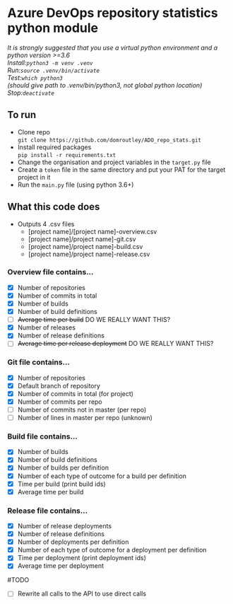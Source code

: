 # Azure DevOps repository statistics python module

*It is strongly suggested that you use a virtual python environment and a python version >=3.6  
Install:`python3 -m venv .venv`  
Run:`source .venv/bin/activate`  
Test:`which python3`  
(should give path to .venv/bin/python3, not global python location)  
Stop:`deactivate`*

## To run
- Clone repo  
  `git clone https://github.com/domroutley/ADO_repo_stats.git`
- Install required packages  
  `pip install -r requirements.txt`
- Change the organisation and project variables in the `target.py` file
- Create a `token` file in the same directory and put your PAT for the target project in it
- Run the `main.py` file (using python 3.6+)


## What this code does
- Outputs 4 .csv files
  - [project name]/[project name]-overview.csv
  - [project name]/project name]-git.csv
  - [project name]/project name]-build.csv
  - [project name]/project name]-release.csv

### Overview file contains...
- [x] Number of repositories
- [x] Number of commits in total
- [x] Number of builds
- [x] Number of build definitions
- [ ] ~~Average time per build~~ DO WE REALLY WANT THIS?
- [x] Number of releases
- [x] Number of release definitions
- [ ] ~~Average time per release deployment~~ DO WE REALLY WANT THIS?

### Git file contains...
- [x] Number of repositories
- [x] Default branch of repository
- [x] Number of commits in total (for project)
- [x] Number of commits per repo
- [ ] Number of commits not in master (per repo)
- [ ] Number of lines in master per repo (unknown)

### Build file contains...
- [x] Number of builds
- [x] Number of build definitions
- [x] Number of builds per definition
- [x] Number of each type of outcome for a build per definition
- [x] Time per build (print build ids)
- [x] Average time per build

### Release file contains...
- [x] Number of release deployments
- [x] Number of release definitions
- [x] Number of deployments per definition
- [x] Number of each type of outcome for a deployment per definition
- [x] Time per deployment (print deployment ids)
- [x] Average time per deployment

#TODO
- [ ] Rewrite all calls to the API to use direct calls
